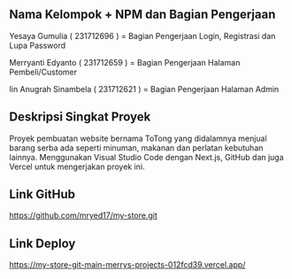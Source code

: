 ## Nama Kelompok + NPM dan Bagian Pengerjaan

Yesaya Gumulia ( 231712696 ) = Bagian Pengerjaan Login, Registrasi dan Lupa Password

Merryanti Edyanto ( 231712659 ) = Bagian Pengerjaan Halaman Pembeli/Customer

Iin Anugrah Sinambela ( 231712621 ) = Bagian Pengerjaan Halaman Admin 


## Deskripsi Singkat Proyek

Proyek pembuatan website bernama ToTong yang didalamnya menjual barang serba ada seperti minuman, makanan dan perlatan 
kebutuhan lainnya. Menggunakan Visual Studio Code dengan Next.js, GitHub dan juga Vercel untuk mengerjakan proyek ini.

## Link GitHub 
https://github.com/mryed17/my-store.git

## Link Deploy
https://my-store-git-main-merrys-projects-012fcd39.vercel.app/
